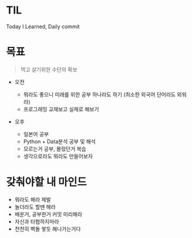 # TIL
Today I Learned, Daily commit

# 목표
> 먹고 살기위한 수단의 확보

* 오전
  * 뭐라도 좋으니 미래를 위한 공부 하나라도 하기 (최소한 외국어 단어라도 외워라)   
  * 프로그래밍 교재보고 실제로 해보기

* 오후
  * 일본어 공부 
  * Python + Data분석 공부 및 해석
  * 모르는거 공부, 몰랐던거 복습
  * 생각으로라도 뭐라도 만들어보자

# 갖춰야할 내 마인드
* 뭐라도 해라 제발
* 놀더라도 할땐 해라
* 배운거, 공부한거 커밋 미리해라
* 자신과 타협하지마라
* 천천히 벽돌 쌓듯 해나가는거다
